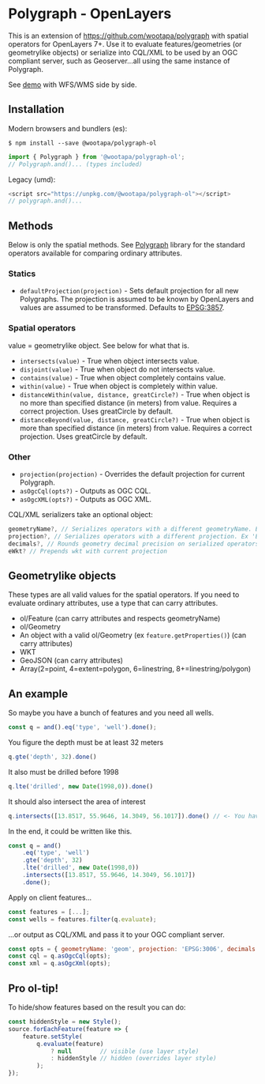 # Polygraph - OpenLayers
This is an extension of https://github.com/wootapa/polygraph with spatial operators for OpenLayers 7+. Use it to evaluate features/geometries (or geometrylike objects) or serialize into CQL/XML to be used by an OGC compliant server, such as Geoserver...all using the same instance of Polygraph.

See [demo](https://wootapa.github.io/polygraph-ol-demo/) with WFS/WMS side by side.

## Installation

Modern browsers and bundlers (es):
```shell
$ npm install --save @wootapa/polygraph-ol
```
```typescript
import { Polygraph } from '@wootapa/polygraph-ol';
// Polygraph.and()... (types included)
```

Legacy (umd):
```javascript
<script src="https://unpkg.com/@wootapa/polygraph-ol"></script>
// polygraph.and()...
```

## Methods
Below is only the spatial methods. See [Polygraph](https://github.com/wootapa/polygraph/blob/master/README.md) library for the standard operators available for comparing ordinary attributes.

### Statics
* `defaultProjection(projection)` - Sets default projection for all new Polygraphs. The projection is assumed to be known by OpenLayers and values are assumed to be transformed. Defaults to [EPSG:3857](http://epsg.io/3857).

### Spatial operators
value = geometrylike object. See below for what that is. 

* `intersects(value)` - True when object intersects value. 
* `disjoint(value)` - True when object do not intersects value.
* `contains(value)` - True when object completely contains value.
* `within(value)` - True when object is completely within value.
* `distanceWithin(value, distance, greatCircle?)` -  True when object is no more than specified distance (in meters) from value. Requires a correct projection. Uses greatCircle by default.
* `distanceBeyond(value, distance, greatCircle?)` -  True when object is more than specified distance (in meters) from value. Requires a correct projection. Uses greatCircle by default.

### Other
* `projection(projection)` - Overrides the default projection for current Polygraph.
* `asOgcCql(opts?)` - Outputs as OGC CQL.
* `asOgcXML(opts?)` - Outputs as OGC XML.

CQL/XML serializers take an optional object:
```javascript
geometryName?, // Serializes operators with a different geometryName. Ex 'the_geom'.
projection?, // Serializes operators with a different projection. Ex 'EPSG:4326'.
decimals?, // Rounds geometry decimal precision on serialized operators. Ex, 5.
eWkt? // Prepends wkt with current projection
```

## Geometrylike objects
These types are all valid values for the spatial operators. If you need to evaluate ordinary attributes, use a type that can carry attributes.

- ol/Feature (can carry attributes and respects geometryName)
- ol/Geometry
- An object with a valid ol/Geometry (ex ```feature.getProperties()```) (can carry attributes)
- WKT
- GeoJSON (can carry attributes)
- Array(2=point, 4=extent=polygon, 6=linestring, 8+=linestring/polygon)

## An example
So maybe you have a bunch of features and you need all wells.
```javascript
const q = and().eq('type', 'well').done();
```
You figure the depth must be at least 32 meters
```javascript
q.gte('depth', 32).done()
```
It also must be drilled before 1998 
```javascript
q.lte('drilled', new Date(1998,0)).done()
```
It should also intersect the area of interest
```javascript
q.intersects([13.8517, 55.9646, 14.3049, 56.1017]).done() // <- You have options what you pass here.
```
In the end, it could be written like this.
```javascript
const q = and()
    .eq('type', 'well')
    .gte('depth', 32)
    .lte('drilled', new Date(1998,0))
    .intersects([13.8517, 55.9646, 14.3049, 56.1017])
    .done();
```
Apply on client features...
```javascript
const features = [...];
const wells = features.filter(q.evaluate);
```
...or output as CQL/XML and pass it to your OGC compliant server.
```javascript
const opts = { geometryName: 'geom', projection: 'EPSG:3006', decimals: 0 }; // <- Optional
const cql = q.asOgcCql(opts);
const xml = q.asOgcXml(opts);
```

## Pro ol-tip!
To hide/show features based on the result you can do:
```javascript
const hiddenStyle = new Style();
source.forEachFeature(feature => {
    feature.setStyle(
        q.evaluate(feature)
            ? null        // visible (use layer style)
            : hiddenStyle // hidden (overrides layer style)
        );
});
```